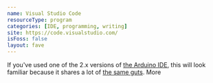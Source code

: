 ```yaml
---
name: Visual Studio Code
resourceType: program
categories: [IDE, programming, writing]
site: https://code.visualstudio.com/
isFoss: false
layout: fave
---
```


If you've used one of the 2.x versions of [the Arduino IDE](arduino.cc), this will look familiar because it shares a lot of [the same guts](https://theia-ide.org/). More 